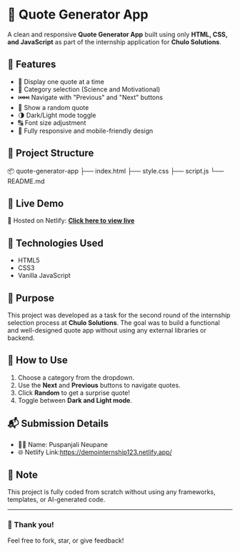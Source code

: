 # 🌟 Quote Generator App

A clean and responsive **Quote Generator App** built using only **HTML, CSS, and JavaScript** as part of the internship application for **Chulo Solutions**.

## 🔮 Features

- 🔁 Display one quote at a time
- 📂 Category selection (Science and Motivational)
- ⏮️⏭️ Navigate with "Previous" and "Next" buttons
- 🎲 Show a random quote
- 🌗 Dark/Light mode toggle
- 🔠 Font size adjustment
- 📱 Fully responsive and mobile-friendly design

## 📁 Project Structure

📦 quote-generator-app
├── index.html
├── style.css
├── script.js
└── README.md


## 🚀 Live Demo

🔗 Hosted on Netlify: [**Click here to view live**](https://your-netlify-link.netlify.app)

## 🔧 Technologies Used

- HTML5
- CSS3
- Vanilla JavaScript

## 🎯 Purpose

This project was developed as a task for the second round of the internship selection process at **Chulo Solutions**. The goal was to build a functional and well-designed quote app without using any external libraries or backend.

## 🧠 How to Use

1. Choose a category from the dropdown.
2. Use the **Next** and **Previous** buttons to navigate quotes.
3. Click **Random** to get a surprise quote!
4. Toggle between **Dark and Light mode**.

## 📬 Submission Details

- 👩‍💻 Name: Puspanjali Neupane
- 🌐 Netlify Link:https://demointernship123.netlify.app/

## 📌 Note

This project is fully coded from scratch without using any frameworks, templates, or AI-generated code.

---

### 👏 Thank you!

Feel free to fork, star, or give feedback!

